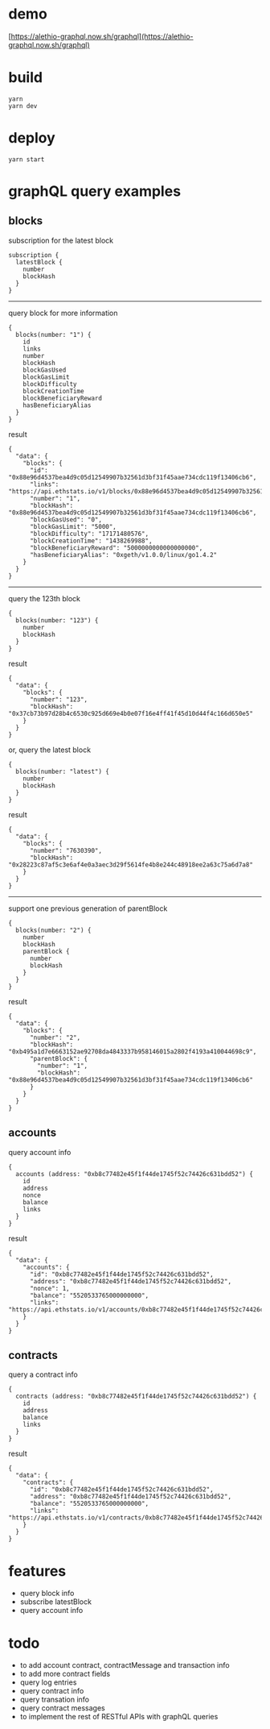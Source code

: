 # demo
[https://alethio-graphql.now.sh/graphql](https://alethio-graphql.now.sh/graphql)

# build
```
yarn
yarn dev
```
# deploy
```
yarn start
```
# graphQL query examples
## blocks
subscription for the latest block
```
subscription {
  latestBlock {
    number
    blockHash
  }
}
```
-----------
query block for more information
```
{
  blocks(number: "1") {
    id
    links
    number
    blockHash
    blockGasUsed
    blockGasLimit
    blockDifficulty
    blockCreationTime
    blockBeneficiaryReward
    hasBeneficiaryAlias
  }
}
```
result
```
{
  "data": {
    "blocks": {
      "id": "0x88e96d4537bea4d9c05d12549907b32561d3bf31f45aae734cdc119f13406cb6",
      "links": "https://api.ethstats.io/v1/blocks/0x88e96d4537bea4d9c05d12549907b32561d3bf31f45aae734cdc119f13406cb6",
      "number": "1",
      "blockHash": "0x88e96d4537bea4d9c05d12549907b32561d3bf31f45aae734cdc119f13406cb6",
      "blockGasUsed": "0",
      "blockGasLimit": "5000",
      "blockDifficulty": "17171480576",
      "blockCreationTime": "1438269988",
      "blockBeneficiaryReward": "5000000000000000000",
      "hasBeneficiaryAlias": "0xgeth/v1.0.0/linux/go1.4.2"
    }
  }
}
```
--------------
query the 123th block
```
{
  blocks(number: "123") {
    number
    blockHash
  }
}
```
result
```
{
  "data": {
    "blocks": {
      "number": "123",
      "blockHash": "0x37cb73b97d28b4c6530c925d669e4b0e07f16e4ff41f45d10d44f4c166d650e5"
    }
  }
}
```
or, query the latest block
```
{
  blocks(number: "latest") {
    number
    blockHash
  }
}
```
result
```
{
  "data": {
    "blocks": {
      "number": "7630390",
      "blockHash": "0x28223c87af5c3e6af4e0a3aec3d29f5614fe4b8e244c48918ee2a63c75a6d7a8"
    }
  }
}
```
-------------
support one previous generation of parentBlock
```
{
  blocks(number: "2") {
    number
    blockHash
    parentBlock {
      number
      blockHash
    }
  }
}
```
result
```
{
  "data": {
    "blocks": {
      "number": "2",
      "blockHash": "0xb495a1d7e6663152ae92708da4843337b958146015a2802f4193a410044698c9",
      "parentBlock": {
        "number": "1",
        "blockHash": "0x88e96d4537bea4d9c05d12549907b32561d3bf31f45aae734cdc119f13406cb6"
      }
    }
  }
}
```
## accounts
query account info
```
{
  accounts (address: "0xb8c77482e45f1f44de1745f52c74426c631bdd52") {
    id
    address
    nonce
    balance
    links
  }
}
```
result
```
{
  "data": {
    "accounts": {
      "id": "0xb8c77482e45f1f44de1745f52c74426c631bdd52",
      "address": "0xb8c77482e45f1f44de1745f52c74426c631bdd52",
      "nonce": 1,
      "balance": "5520533765000000000",
      "links": "https://api.ethstats.io/v1/accounts/0xb8c77482e45f1f44de1745f52c74426c631bdd52"
    }
  }
}
```
## contracts
query a contract info
```
{
  contracts (address: "0xb8c77482e45f1f44de1745f52c74426c631bdd52") {
    id
    address
    balance
    links
  }
}
```
result
```
{
  "data": {
    "contracts": {
      "id": "0xb8c77482e45f1f44de1745f52c74426c631bdd52",
      "address": "0xb8c77482e45f1f44de1745f52c74426c631bdd52",
      "balance": "5520533765000000000",
      "links": "https://api.ethstats.io/v1/contracts/0xb8c77482e45f1f44de1745f52c74426c631bdd52"
    }
  }
}
```
# features
* query block info
* subscribe latestBlock
* query account info

# todo
* to add account contract, contractMessage and transaction info
* to add more contract fields
* query log entries
* query contract info
* query transation info
* query contract messages
* to implement the rest of RESTful APIs with graphQL queries

